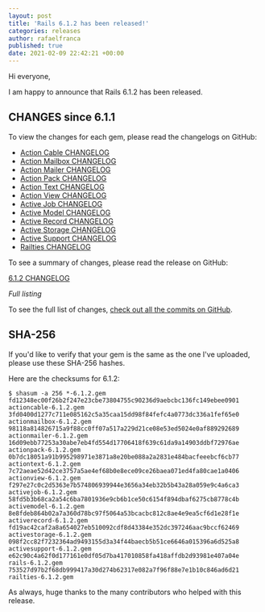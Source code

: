 ```yaml
---
layout: post
title: 'Rails 6.1.2 has been released!'
categories: releases
author: rafaelfranca
published: true
date: 2021-02-09 22:42:21 +00:00
---
```

Hi everyone,

I am happy to announce that Rails 6.1.2 has been released.

## CHANGES since 6.1.1

To view the changes for each gem, please read the changelogs on GitHub:
* [Action Cable CHANGELOG](https://github.com/rails/rails/blob/v6.1.2/actioncable/CHANGELOG.md)
* [Action Mailbox CHANGELOG](https://github.com/rails/rails/blob/v6.1.2/actionmailbox/CHANGELOG.md)
* [Action Mailer CHANGELOG](https://github.com/rails/rails/blob/v6.1.2/actionmailer/CHANGELOG.md)
* [Action Pack CHANGELOG](https://github.com/rails/rails/blob/v6.1.2/actionpack/CHANGELOG.md)
* [Action Text CHANGELOG](https://github.com/rails/rails/blob/v6.1.2/actiontext/CHANGELOG.md)
* [Action View CHANGELOG](https://github.com/rails/rails/blob/v6.1.2/actionview/CHANGELOG.md)
* [Active Job CHANGELOG](https://github.com/rails/rails/blob/v6.1.2/activejob/CHANGELOG.md)
* [Active Model CHANGELOG](https://github.com/rails/rails/blob/v6.1.2/activemodel/CHANGELOG.md)
* [Active Record CHANGELOG](https://github.com/rails/rails/blob/v6.1.2/activerecord/CHANGELOG.md)
* [Active Storage CHANGELOG](https://github.com/rails/rails/blob/v6.1.2/activestorage/CHANGELOG.md)
* [Active Support CHANGELOG](https://github.com/rails/rails/blob/v6.1.2/activesupport/CHANGELOG.md)
* [Railties CHANGELOG](https://github.com/rails/rails/blob/v6.1.2/railties/CHANGELOG.md)

To see a summary of changes, please read the release on GitHub:

[6.1.2 CHANGELOG](https://github.com/rails/rails/releases/tag/v6.1.2)

*Full listing*

To see the full list of changes, [check out all the commits on
GitHub](https://github.com/rails/rails/compare/v6.1.1...v6.1.2).

## SHA-256

If you'd like to verify that your gem is the same as the one I've uploaded,
please use these SHA-256 hashes.

Here are the checksums for 6.1.2:

```
$ shasum -a 256 *-6.1.2.gem
fd12348ec00f26b2f247e23cbe73804755c90236d9aebcbc136fc149ebee0901  actioncable-6.1.2.gem
3fd0400d1277c711e085162c5a35caa15dd98f84fefc4a0773dc336a1fef65e0  actionmailbox-6.1.2.gem
98118a814826715a9f88cc0ff07a517a229d21ce08e53ed5024e0af889292689  actionmailer-6.1.2.gem
16d09ebb77253a30abe7eb4fd554d17706418f639c61da9a14903ddbf72976ae  actionpack-6.1.2.gem
0b7dc18051a91b995298971e3871a8e20be088a2a2831e484bacfeeebcf6cb77  actiontext-6.1.2.gem
7c72aeae52d42ce3757a5ae4ef68b0e8ece09ce26baea071ed4fa80cae1a0406  actionview-6.1.2.gem
f297e27c0c2d5363e7b574806939944e3656a34eb32b5b43a28a059e9c4a6ca3  activejob-6.1.2.gem
58fd5b3b68ca2a54c6ba7801936e9cb6b1ce50c6154f894dbaf6275cb8778c4b  activemodel-6.1.2.gem
8e8fdeb864b02a7a360d78bc97f5064a53bcacbc812c8ae4e9ea5cf6d1e28f1e  activerecord-6.1.2.gem
fd19ac42caf2a8a654027eb510092cdf8d43384e352dc397246aac9bccf62469  activestorage-6.1.2.gem
098f2cc82f7232364ad9493155d3a34f44baecb5b51ce6646a015396a6d525a8  activesupport-6.1.2.gem
e62c90c4a62f0d177161e0df05d7ba417010858fa418affdb2d93981e407a04e  rails-6.1.2.gem
753527d97b2f68db999417a30d274b62317e082a7f96f88e7e1b10c846ad6d21  railties-6.1.2.gem
```

As always, huge thanks to the many contributors who helped with this release.

